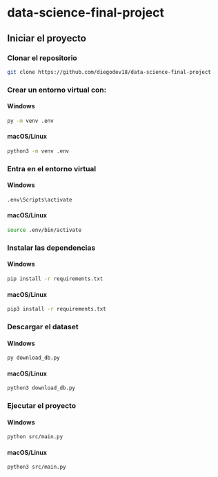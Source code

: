 # data-science-final-project

## Iniciar el proyecto

### Clonar el repositorio

```bash
git clone https://github.com/diegodev18/data-science-final-project
```

### Crear un entorno virtual con:

#### Windows

```bash
py -m venv .env
```

#### macOS/Linux

```bash
python3 -m venv .env
```

### Entra en el entorno virtual

#### Windows

```bash
.env\Scripts\activate
```

#### macOS/Linux

```bash
source .env/bin/activate
```

### Instalar las dependencias

#### Windows

```bash
pip install -r requirements.txt
```

#### macOS/Linux

```bash
pip3 install -r requirements.txt
```

### Descargar el dataset

#### Windows

```bash
py download_db.py
```

#### macOS/Linux

```bash
python3 download_db.py
```

### Ejecutar el proyecto

#### Windows

```bash
python src/main.py
```

#### macOS/Linux

```bash
python3 src/main.py
```
